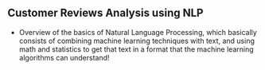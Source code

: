 ## Customer Reviews Analysis using NLP

- Overview of the basics of Natural Language Processing, which basically consists of combining machine learning techniques with text, and using math and statistics to get that text in a format that the machine learning algorithms can understand!
